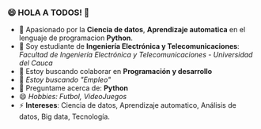 ### 😄 HOLA A TODOS! 👋

<!--
**16danielvm/16danielvm** is a ✨ _special_ ✨ repository because its `README.md` (this file) appears on your GitHub profile.

Here are some ideas to get you started:
-->
- 🔭 Apasionado por la **Ciencia de datos**, **Aprendizaje automatica** en el lenguaje de programacion **Python**.
- 🌱 Soy estudiante de  **Ingeniería Electrónica y Telecomunicaciones**: *Facultad de Ingeniería Electrónica y Telecomunicaciones - Universidad del Cauca* 
- 👯 Estoy buscando colaborar en **Programación y desarrollo**
- 🤔 _Estoy buscando "Empleo"_
- 💬 Preguntame acerca de: **Python** 
- 😄 *Hobbies: Futbol, VideoJuegos*
- ⚡ **Intereses**: Ciencia de datos, Aprendizaje automatico, Análisis de datos, Big data, Tecnología.

